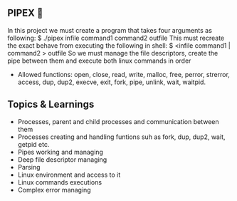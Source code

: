 ## PIPEX 🚀
In this project we must create a program that takes four arguments as following:
$ ./pipex infile command1 command2 outfile
This must recreate the exact behave from executing the following in shell:
$ <infile command1 | command2 > outfile
So we must manage the file descriptors, create the pipe between them and execute both linux commands in order

* Allowed functions: open, close, read, write, malloc, free, perror, strerror, access, dup, dup2, execve, exit, fork, pipe, unlink, wait, waitpid.

## Topics & Learnings
* Processes, parent and child processes and communication between them
* Processes creating and handling funtions suh as fork, dup, dup2, wait, getpid etc.
* Pipes working and managing
* Deep file descriptor managing
* Parsing
* Linux environment and access to it
* Linux commands executions
* Complex error managing
